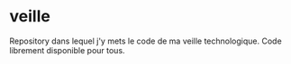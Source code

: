 veille
======
Repository dans lequel j'y mets le code de ma veille technologique. Code librement disponible pour tous.